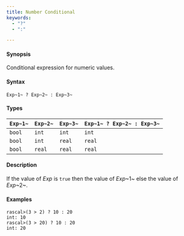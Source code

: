 ```yaml
---
title: Number Conditional
keywords:
  - "?"
  - ":"

---
```


#### Synopsis

Conditional expression for numeric values.

#### Syntax

`Exp~1~ ? Exp~2~ : Exp~3~`

#### Types

| `Exp~1~`   | `Exp~2~`  |  `Exp~3~` | `Exp~1~ ? Exp~2~ : Exp~3~`   |
| --- | --- | --- | --- |
|  `bool`     | `int`      |  `int`     | `int`                           |
|  `bool`     | `int`      |  `real`    | `real`                          |
|  `bool`     | `real`     |  `real`    | `real`                          |

#### Description

If the value of _Exp_ is `true` then the value of _Exp_~1~ else the value of _Exp_~2~.

#### Examples

```rascal-shell 
rascal>(3 > 2) ? 10 : 20
int: 10
rascal>(3 > 20) ? 10 : 20
int: 20
```

